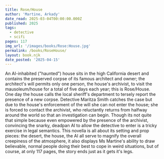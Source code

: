 ```yaml
---
title: Rose/House
author: 'Martine, Arkady'
date_read: 2025-03-04T00:00:00.000Z
published: 2025
tags:
  - detective
  - scifi
pages: 117
img_url: '/images/books/Rose:House.jpg'
permalink: /books/RoseHouse/
layout: book.njk
date_posted: '2025-04-15'
---
```

An AI-inhabited ("haunted") house sits in the high California desert and contains the preserved corpse of its famous architect and owner; the architect's will permits only one person, the house's archivist, to visit the mausoleum/house for a total of five days each year; this is Rose/House.  One day the house calls the local sheriff's department to tersely report the presence of a new corpse.  Detective Maritza Smith catches the case but due to the house's enforcement of the will she can not enter the house; she is forced to contact the archivist, who reluctantly returns from halfway around the world so that an investigation can begin.  Though its not quite that simple because even empowered by the presence of the archivist, convincing the snarky, deadpan AI to allow the detective to enter is a tricky exercise in legal semantics.  This novella is all about its setting and prop pieces: the desert, the house, the AI all serve to magnify the overall creepiness of the atmosphere, it also displays Ms Martine's ability to draw believable, normal people doing their best to cope in weird situations, but of course, at only 117 pages, the story ends just as it gets it's legs.  
